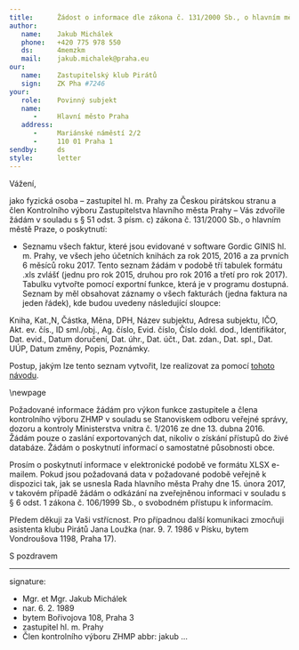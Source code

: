 ```yaml
---
title:      Žádost o informace dle zákona č. 131/2000 Sb., o hlavním městě Praze
author:
   name:    Jakub Michálek
   phone:   +420 775 978 550
   ds:      4memzkm
   mail:    jakub.michalek@praha.eu
our:
   name:    Zastupitelský klub Pirátů
   sign:    ZK Pha #7246
your:
   role:    Povinný subjekt
   name:    
      -     Hlavní město Praha
   address:
      -     Mariánské náměstí 2/2
      -     110 01 Praha 1
sendby:     ds
style:      letter
---
```


Vážení, 

jako fyzická osoba – zastupitel hl. m. Prahy za Českou pirátskou stranu a člen Kontrolního výboru Zastupitelstva hlavního města Prahy – Vás zdvořile žádám v souladu s § 51 odst. 3 písm. c) zákona č. 131/2000 Sb., o hlavním městě Praze, o poskytnutí:

* Seznamu všech faktur, které jsou evidované v software Gordic GINIS hl. m. Prahy, ve všech jeho účetních knihách za rok 2015, 2016 a za prvních 6 měsíců roku 2017. Tento seznam žádám v podobě tří tabulek formátu .xls zvlášť (jednu pro rok 2015, druhou pro rok 2016 a třetí pro rok 2017). Tabulku vytvořte pomocí exportní funkce, která je v programu dostupná. Seznam by měl obsahovat záznamy o všech fakturách (jedna faktura na jeden řádek), kde budou uvedeny následující sloupce:

Kniha, Kat.,N, Částka, Měna, DPH, Název subjektu, Adresa subjektu, IČO, Akt. ev. čís., ID sml./obj., Ag. číslo, Evid. číslo, Číslo dokl. dod., Identifikátor, Dat. evid., Datum doručení, Dat. úhr., Dat. účt., Dat. zdan., Dat. spl., Dat. UÚP, Datum změny, Popis, Poznámky.

Postup, jakým lze tento seznam vytvořit, lze realizovat za pomocí [tohoto návodu](https://github.com/pirati-cz/KlubPraha/blob/master/materialy/navod/navod-druhy.md).

\newpage

Požadované informace žádám pro výkon funkce zastupitele a člena kontrolního výboru ZHMP v souladu se Stanoviskem odboru veřejné správy, dozoru a kontroly Ministerstva vnitra č. 1/2016 ze dne 13. dubna 2016. Žádám pouze o zaslání exportovaných dat, nikoliv o získání přístupů do živé databáze. Žádám o poskytnutí informací o samostatné působnosti obce. 

Prosím o poskytnutí informace v elektronické podobě ve formátu XLSX e-mailem. Pokud jsou požadovaná data v požadované podobě veřejně k dispozici tak, jak se usnesla Rada hlavního města Prahy dne 15. února 2017, v takovém případě žádám o odkázání na zveřejněnou informaci v souladu s § 6 odst. 1 zákona č. 106/1999 Sb., o svobodném přístupu k informacím. 

Předem děkuji za Vaši vstřícnost. Pro případnou další komunikaci zmocňuji asistenta klubu Pirátů Jana Loužka (nar. 9. 7. 1986 v Písku, bytem Vondroušova 1198, Praha 17). 

S pozdravem

---
signature: 
  - Mgr. et Mgr. Jakub Michálek
  - nar. 6. 2. 1989
  - bytem Bořivojova 108, Praha 3
  - zastupitel hl. m. Prahy
  - Člen kontrolního výboru ZHMP
abbr:       jakub
...
